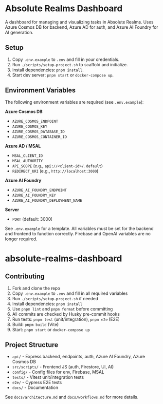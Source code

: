 # Absolute Realms Dashboard

A dashboard for managing and visualizing tasks in Absolute Realms.
Uses Azure Cosmos DB for backend, Azure AD for auth, and Azure AI Foundry for AI generation.

## Setup

1. Copy `.env.example` to `.env` and fill in your credentials.
2. Run `./scripts/setup-project.sh` to scaffold and initialize.
3. Install dependencies: `pnpm install`.
4. Start dev server: `pnpm start` or `docker-compose up`.

## Environment Variables

The following environment variables are required (see `.env.example`):

**Azure Cosmos DB**

- `AZURE_COSMOS_ENDPOINT`
- `AZURE_COSMOS_KEY`
- `AZURE_COSMOS_DATABASE_ID`
- `AZURE_COSMOS_CONTAINER_ID`

**Azure AD / MSAL**

- `MSAL_CLIENT_ID`
- `MSAL_AUTHORITY`
- `API_SCOPE` (e.g., `api://<client-id>/.default`)
- `REDIRECT_URI` (e.g., `http://localhost:3000`)

**Azure AI Foundry**

- `AZURE_AI_FOUNDRY_ENDPOINT`
- `AZURE_AI_FOUNDRY_KEY`
- `AZURE_AI_FOUNDRY_DEPLOYMENT_NAME`

**Server**

- `PORT` (default: 3000)

See `.env.example` for a template. All variables must be set for the backend and frontend to function correctly. Firebase and OpenAI variables are no longer required.

# absolute-realms-dashboard

## Contributing

1. Fork and clone the repo
2. Copy `.env.example` to `.env` and fill in all required variables
3. Run `./scripts/setup-project.sh` if needed
4. Install dependencies: `pnpm install`
5. Use `pnpm lint` and `pnpm format` before committing
6. All commits are checked by Husky pre-commit hooks
7. Run tests: `pnpm test` (unit/integration), `pnpm e2e` (E2E)
8. Build: `pnpm build` (Vite)
9. Start: `pnpm start` or `docker-compose up`

## Project Structure

- `api/` - Express backend, endpoints, auth, Azure AI Foundry, Azure Cosmos DB
- `src/scripts/` - Frontend JS (auth, Firestore, UI, AI)
- `config/` - Config files for env, Firebase, MSAL
- `tests/` - Vitest unit/integration tests
- `e2e/` - Cypress E2E tests
- `docs/` - Documentation

See `docs/architecture.md` and `docs/workflows.md` for more details.
